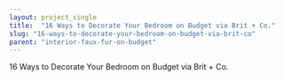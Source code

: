 ```yaml
---
layout: project_single
title:  "16 Ways to Decorate Your Bedroom on Budget via Brit + Co."
slug: "16-ways-to-decorate-your-bedroom-on-budget-via-brit-co"
parent: "interior-faux-fur-on-budget"
---
```

16 Ways to Decorate Your Bedroom on Budget via Brit + Co.